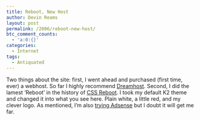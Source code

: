 ```yaml
---
title: Reboot, New Host
author: Devin Reams
layout: post
permalink: /2006/reboot-new-host/
btc_comment_counts:
  - 'a:0:{}'
categories:
  - Internet
tags:
  - Antiquated
---
```

Two things about the site: first, I went ahead and purchased (first time, ever) a webhost. So far I highly recommend [Dreamhost][1]. Second, I did the lamest &#8216;Reboot&#8217; in the history of [CSS Reboot][2]. I took my default K2 theme and changed it into what you see here. Plain white, a little red, and my clever logo. As mentioned, I&#8217;m also [trying Adsense][3] but I doubt it will get me far.

 [1]: http://www.dreamhost.com/
 [2]: http://www.cssreboot.com/
 [3]: http://devin.reams.me/2006/adsense-experiment/